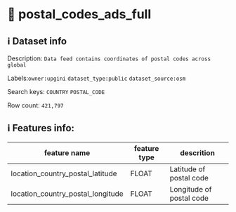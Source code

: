 # 📖 postal_codes_ads_full 
## ℹ️ Dataset info 
Description: `Data feed contains coordinates of postal codes across global` 

Labels:`owner:upgini`   `dataset_type:public`   `dataset_source:osm`   

Search keys: `COUNTRY` `POSTAL_CODE` 

Row count: `421,797` 

## ℹ️ Features info:
|feature name|feature type|descrition|
|---|---|---|
|location_country_postal_latitude|FLOAT|Latitude of postal code|
|location_country_postal_longitude|FLOAT|Longitude of postal code|
